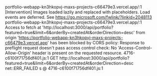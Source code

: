portfolio-webapp-kn3hkopvj-maxs-projects-c66479e3.vercel.app/:1 [Intervention] Images loaded lazily
and replaced with placeholders. Load events are deferred. See
https://go.microsoft.com/fwlink/?linkid=2048113
portfolio-webapp-kn3hkopvj-maxs-projects-c66479e3.vercel.app/:1 Access to fetch at
'http://localhost:3000/api/portfolio?featured=true&limit=6&orderBy=createdAt&orderDirection=desc'
from origin 'https://portfolio-webapp-kn3hkopvj-maxs-projects-c66479e3.vercel.app' has been blocked
by CORS policy: Response to preflight request doesn't pass access control check: No
'Access-Control-Allow-Origin' header is present on the requested resource.
4716-c6100f71756df401.js:1 GET
http://localhost:3000/api/portfolio?featured=true&limit=6&orderBy=createdAt&orderDirection=desc
net::ERR_FAILED s @ 4716-c6100f71756df401.js:1
